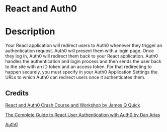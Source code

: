 # React and Auth0

# Description
Your React application will redirect users to Auth0 whenever they trigger an authentication request. Auth0 will present them with a login page. Once they log in, Auth0 will redirect them back to your React application. Auth0 handles the authentication and login process and then sends the user back to the site with an ID token and an access token. For that redirecting to happen securely, you must specify in your Auth0 Application Settings the URLs to which Auth0 can redirect users once it authenticates them. 

## Credits
[React and Auth0 Crash Course and Workshop by James Q Quick](https://www.youtube.com/watch?v=PYWS-4CXETw)<br/>

[The Complete Guide to React User Authentication with Auth0 by Dan Arias](https://auth0.com/blog/complete-guide-to-react-user-authentication/)<br/>

[Auth0](https://auth0.com/#!)